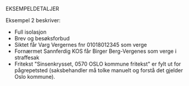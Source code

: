 EKSEMPELDETALJER

Eksempel 2 beskriver:
* Full isolasjon
* Brev og besøksforbud
* Siktet får Varg Vergernes fnr 01018012345 som verge
* Fornærmet Sannferdig KOS får Birger Berg-Vergenes som verge i straffesak
* Fritekst "Sinsenkrysset, 0570 OSLO kommune fritekst" er fylt ut for pågrepetsted (saksbehandler må tolke manuelt og forstå det gjelder Oslo kommune).
